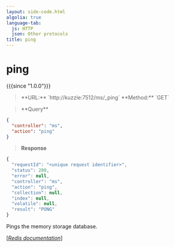 ```yaml
---
layout: side-code.html
algolia: true
language-tab:
  js: HTTP
  json: Other protocols
title: ping
---
```


# ping

{{{since "1.0.0"}}}




<blockquote class="js">
<p>
**URL:** `http://kuzzle:7512/ms/_ping`  
**Method:** `GET`
</p>
</blockquote>

<blockquote class="json">
<p>
**Query**
</p>
</blockquote>


```json
{
  "controller": "ms",
  "action": "ping"
}
```

>**Response**

```javascript
{
  "requestId": "<unique request identifier>",
  "status": 200,
  "error": null,
  "controller": "ms",
  "action": "ping",
  "collection": null,
  "index": null,
  "volatile": null,
  "result": "PONG"
}
```

Pings the memory storage database.

[[_Redis documentation_]](https://redis.io/commands/ping)
